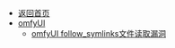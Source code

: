 - [返回首页](/)
- [omfyUI](omfyUI/)
  - [omfyUI follow_symlinks文件读取漏洞](omfyUI/omfyUI%20follow_symlinks文件读取漏洞.md)
